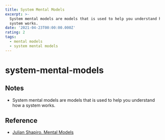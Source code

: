 ```yaml
---
title: System Mental Models
excerpt: >-
  System mental models are models that is used to help you understand how a
  system works.
date: '2021-04-23T00:00:00.000Z'
rating: 2
tags:
  - mental models
  - system mental models
---
```


# system-mental-models

## Notes

* System mental models are models that is used to help you understand how a system works.

## Reference

* [Julian Shapiro. Mental Models](https://www.julian.com/blog/mental-model-examples)

